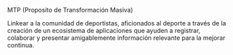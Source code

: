 MTP (Proposito de Transformación Masiva)

  Linkear a la comunidad de deportistas, aficionados al deporte a través de la 
  creación de un ecosistema de aplicaciones que ayuden a registrar, colaborar y 
  presentar amigablemente información relevante para la mejorar continua.



